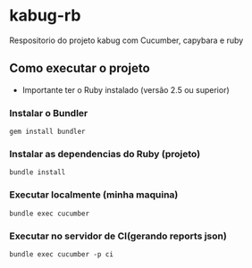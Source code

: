 # kabug-rb
Respositorio do projeto kabug com Cucumber, capybara e ruby


## Como executar o projeto

* Importante ter o Ruby instalado (versão 2.5 ou superior)

### Instalar o Bundler
`
gem install bundler
`

### Instalar as dependencias do Ruby (projeto)
`
bundle install
`

### Executar localmente (minha maquina)
`
bundle exec cucumber
`

### Executar no servidor de CI(gerando reports json)
`
bundle exec cucumber -p ci
`
